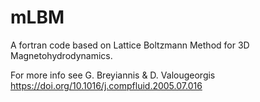 # mLBM
A fortran code based on Lattice Boltzmann Method for 3D Magnetohydrodynamics. 

For more info see G. Breyiannis & D. Valougeorgis https://doi.org/10.1016/j.compfluid.2005.07.016



